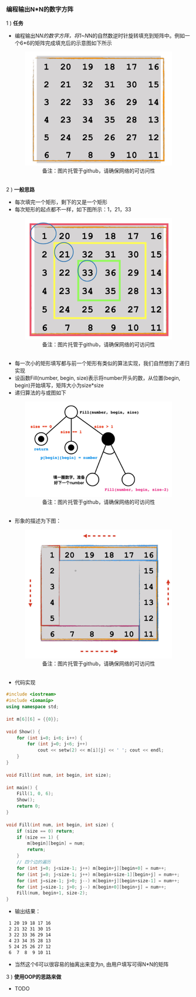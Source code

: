 ### 编程输出N*N的数字方阵

1 ) **任务**

- 编程输出N*N的数字方阵，将1~N*N的自然数逆时针旋转填充到矩阵中。例如一个6*6的矩阵完成填充后的示意图如下所示

<div align="center">
    <img width="400" src="./screenshot/29.jpg">
    <br />
    <div style="text-align:center">备注：图片托管于github，请确保网络的可访问性</div>
    <br />
</div>

2 ) **一般思路**

- 每次填完一个矩形，剩下的又是一个矩形
- 每次矩形的起点都不一样，如下图所示：1，21，33

<div align="center">
    <img width="400" src="./screenshot/30.jpg">
    <br />
    <div style="text-align:center">备注：图片托管于github，请确保网络的可访问性</div>
    <br />
</div>

- 每一次小的矩形填写都与前一个矩形有类似的算法实现，我们自然想到了递归实现
- 设函数Fill(number, begin, size)表示将number开头的数，从位置(begin, begin)开始填写，矩阵大小为size*size
- 递归算法的与或图如下

<div align="center">
    <img width="400" src="./screenshot/31.jpg">
    <br />
    <div style="text-align:center">备注：图片托管于github，请确保网络的可访问性</div>
    <br />
</div>

- 形象的描述为下图：

<div align="center">
    <img width="400" src="./screenshot/32.jpg">
    <br />
    <div style="text-align:center">备注：图片托管于github，请确保网络的可访问性</div>
    <br />
</div>

- 代码实现

```cpp
#include <iostream>
#include <iomanip>
using namespace std;

int m[6][6] = {{0}};

void Show() {
    for (int i=0; i<6; i++) {
        for (int j=0; j<6; j++)
            cout << setw(2) << m[i][j] << ' '; cout << endl;
    } 
}

void Fill(int num, int begin, int size);

int main() {
    Fill(1, 0, 6);
    Show();
    return 0;
}

void Fill(int num, int begin, int size) { 
    if (size == 0) return;
    if (size == 1) {
        m[begin][begin] = num;
        return;
    }
    // 四个边的遍历
    for (int j=0; j<size-1; j++) m[begin+j][begin+0] = num++; 
    for (int j=0; j<size-1; j++) m[begin+size-1][begin+j] = num++; 
    for (int j=size-1; j>0; j--) m[begin+j][begin+size-1] = num++; 
    for (int j=size-1; j>0; j--) m[begin+0][begin+j] = num++; 
    Fill(num, begin+1, size-2);
}
```

- 输出结果：

```shell
 1 20 19 18 17 16 
 2 21 32 31 30 15 
 3 22 33 36 29 14 
 4 23 34 35 28 13 
 5 24 25 26 27 12 
 6  7  8  9 10 11
```

- 当然这个6可以很容易的抽离出来变为n, 由用户填写可得N*N的矩阵

3 ) **使用OOP的思路来做**

- TODO